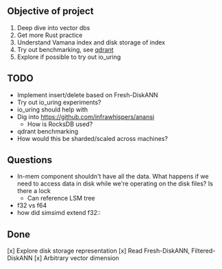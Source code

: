 ## Objective of project

1. Deep dive into vector dbs
2. Get more Rust practice
3. Understand Vamana index and disk storage of index
4. Try out benchmarking, see [qdrant](https://qdrant.tech/benchmarks/)
5. Explore if possible to try out io_uring

## TODO

- Implement insert/delete based on Fresh-DiskANN
- Try out io_uring experiments?
- io_uring should help with
- Dig into <https://github.com/infrawhispers/anansi>
  - How is RocksDB used?
- qdrant benchmarking
- How would this be sharded/scaled across machines?

## Questions

- In-mem component shouldn't have all the data. What happens if we need to access data in disk while we're operating on the disk files? Is there a lock
  - Can reference LSM tree
- f32 vs f64
- how did simsimd extend f32::
  
## Done

[x] Explore disk storage representation
[x] Read Fresh-DiskANN, Filtered-DiskANN
[x] Arbitrary vector dimension